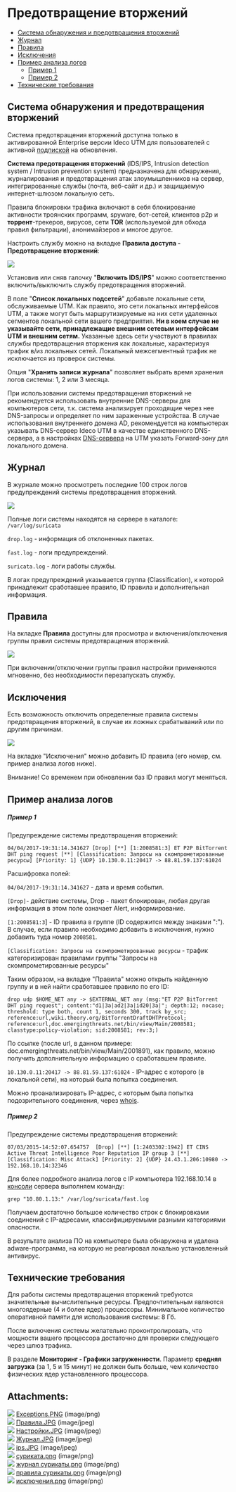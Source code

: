 # Предотвращение вторжений

<div class="toc-macro rbtoc1627992579380">

  - [Система обнаружения и предотвращения
    вторжений](#id-Предотвращениевторжений-Системаобнаруженияипредотвращениявторжений)
  - [Журнал](#id-Предотвращениевторжений-Журнал)
  - [Правила](#id-Предотвращениевторжений-Правила)
  - [Исключения](#id-Предотвращениевторжений-Исключения)
  - [Пример анализа
    логов](#id-Предотвращениевторжений-Примеранализалогов)
      - [Пример 1](#id-Предотвращениевторжений-Пример1)
      - [Пример 2](#id-Предотвращениевторжений-Пример2)
  - [Технические
    требования](#id-Предотвращениевторжений-Техническиетребования)

</div>

## Система обнаружения и предотвращения вторжений

<div>

<div>

Система предотвращения вторжений доступна только в активированной
Enterprise версии Ideco UTM для пользователей с активной
[подпиской](https://ideco.ru/buy/ics#subscribe) на обновления.

</div>

</div>

**Система предотвращения вторжений** (IDS/IPS, Intrusion detection
system / Intrusion prevention system) предназначена для обнаружения,
журналирования и предотвращения атак злоумышленников на сервер,
интегрированные службы (почта, веб-сайт и др.) и защищаемую
интернет-шлюзом локальную сеть.

Правила блокировки трафика включают в себя блокирование активности
троянских программ, spyware, бот-сетей, клиентов p2p и
**торрент**-трекеров, вирусов, сети **TOR** (используемой для
обхода правил фильтрации), анонимайзеров и многое другое.

Настроить службу можно на вкладке **Правила доступа - Предотвращение
вторжений**:

![](attachments/4325506/12025878.png)

Установив или сняв галочку "**Включить IDS/IPS**" можно соответственно
включить/выключить службу предотвращения вторжений.

В поле "**Список локальных подсетей**" добавьте локальные сети,
обслуживаемые UTM. Как правило, это сети локальных интерфейсов
UTM, а также могут быть маршрутизируемые на них сети удаленных сегментов
локальной сети вашего предприятия. **Ни в коем случае не указывайте
сети, принадлежащие внешним сетевым интерфейсам UTM и внешним
сетям.** Указанные здесь сети участвуют в правилах службы
предотвращения вторжения как локальные, характеризуя трафик
в/из локальных сетей. Локальный межсегментный трафик не исключается из
проверок системы.

Опция "**Хранить записи журнала**" позволяет выбрать время хранения
логов системы: 1, 2 или 3 месяца.

При использовании системы предотвращения вторжений не рекомендуется
использовать внутренние DNS-серверы для компьютеров сети, т.к.
система анализирует проходящие через нее DNS-запросы и определяет
по ним зараженные устройства. В случае использования внутреннего
домена AD, рекомендуется на компьютерах указывать DNS-сервер Ideco
UTM в качестве единственного DNS-сервера, а в настройках
[DNS-сервера](./DNS.md) на UTM указать Forward-зону для локального
домена.

## Журнал

В журнале можно просмотреть последние 100 строк логов предупреждений
системы предотвращения вторжений.

![](attachments/4325506/12025880.png)

Полные логи системы находятся на сервере в каталоге: `/var/log/suricata`

`drop.log` - информация об отклоненных пакетах.

`fast.log` - логи предупреждений.

`suricata.log` - логи работы службы.

В логах предупреждений указывается группа (Classification), к которой
принадлежит сработавшее правило, ID правила и дополнительная
информация.

## Правила

На вкладке **Правила** доступны для просмотра и включения/отключения
группы правил системы предотвращения вторжений.

![](attachments/4325506/12025882.png)

При включении/отключении группы правил настройки применяются мгновенно,
без необходимости перезапускать службу.

## Исключения

Есть возможность отключить определенные правила системы предотвращения
вторжений, в случае их ложных срабатываний или по другим причинам.

![](attachments/4325506/12025884.png)

На вкладке "Исключения" можно добавить ID правила (его номер, см. пример
анализа логов ниже).

Внимание\! Со временем при обновлении баз ID правил могут меняться.

## Пример анализа логов

##### Пример 1

Предупреждение системы предотвращения вторжений:

`04/04/2017-19:31:14.341627 [Drop] [**] [1:2008581:3] ET P2P BitTorrent
DHT ping request [**] [Classification: Запросы на скомпрометированные
ресурсы] [Priority: 1] {UDP} 10.130.0.11:20417 -> 88.81.59.137:61024`

Расшифровка полей:

`04/04/2017-19:31:14.341627` - дата и время события.

`[Drop]`- действие системы, Drop - пакет блокирован, любая другая
информация в этом поле означает Alert, информирование.

`[1:2008581:3`\] - ID правила в группе (ID содержится между знаками
":"). В случае, если правило необходимо добавить в исключения, нужно
добавить туда номер `2008581`.

`[Classification: Запросы на скомпрометированные ресурсы` - трафик
категоризирован правилами группы "Запросы на скомпрометированные
ресурсы"

Таким образом, на вкладке "Правила" можно открыть найденную группу и в
ней найти сработавшее правило по его ID:

    drop udp $HOME_NET any -> $EXTERNAL_NET any (msg:"ET P2P BitTorrent DHT ping request"; content:"d1|3a|ad2|3a|id20|3a|"; depth:12; nocase; threshold: type both, count 1, seconds 300, track by_src;
    reference:url,wiki.theory.org/BitTorrentDraftDHTProtocol; reference:url,doc.emergingthreats.net/bin/view/Main/2008581; classtype:policy-violation; sid:2008581; rev:3;)

По ссылке (после url, в данном примере:
doc.emergingthreats.net/bin/view/Main/2001891), как правило, можно
получить дополнительную информацию о сработавшем правиле.

`10.130.0.11:20417 -> 88.81.59.137:61024` - IP-адрес с которого (в
локальной сети), на который была попытка соединения.

Можно проанализировать IP-адрес, с которым была попытка подозрительного
соединения, через [whois](https://www.nic.ru/whois/).

##### Пример 2

Предупреждение системы предотвращения вторжений:

`07/03/2015-14:52:07.654757  [Drop] [**] [1:2403302:1942] ET CINS Active
Threat Intelligence Poor Reputation IP group 3 [**] [Classification:
Misc Attack] [Priority: 2] {UDP} 24.43.1.206:10980
-> 192.168.10.14:32346`

Для более подробного анализа логов с IP компьютера 192.168.10.14 в
[консоли](./Удаленный_доступ_для_управления_сервером.md) сервера
выполняем команду:

`grep "10.80.1.13:" /var/log/suricata/fast.log`

Получаем достаточно большое количество строк с блокировками соединений с
IP-адресами, классифицируемыми разными категориями опасности.

В результате анализа ПО на компьютере была обнаружена и удалена
adware-программа, на которую не реагировал локально установленный
антивирус.

## Технические требования

Для работы системы предотвращения вторжений требуются значительные
вычислительные ресурсы. Предпочтительным являются многоядерные (4
и более ядер) процессоры. Минимальное количество оперативной памяти для
использования системы: 8 Гб.

После включения системы желательно проконтролировать, что мощности
вашего процессора достаточно для проверки следующего через шлюз
трафика.

В разделе **Мониторинг - Графики загруженности**. Параметр **средняя
загрузка** (за 1, 5 и 15 минут) не должен быть больше, чем
количество физических ядер установленного процессора.

<div class="pageSectionHeader">

## Attachments:

</div>

<div class="greybox" data-align="left">

![](images/icons/bullet_blue.gif)
[Exceptions.PNG](attachments/4325506/4982722.png) (image/png)  
![](images/icons/bullet_blue.gif)
[Правила.JPG](attachments/4325506/4983005.jpg) (image/jpeg)  
![](images/icons/bullet_blue.gif)
[Настройки.JPG](attachments/4325506/4983006.jpg) (image/jpeg)  
![](images/icons/bullet_blue.gif)
[Журнал.JPG](attachments/4325506/4983009.jpg) (image/jpeg)  
![](images/icons/bullet_blue.gif)
[ips.JPG](attachments/4325506/6587102.jpg) (image/jpeg)  
![](images/icons/bullet_blue.gif)
[суриката.png](attachments/4325506/12025878.png) (image/png)  
![](images/icons/bullet_blue.gif) [журнал
сурикаты.png](attachments/4325506/12025880.png) (image/png)  
![](images/icons/bullet_blue.gif) [правила
сурикаты.png](attachments/4325506/12025882.png) (image/png)  
![](images/icons/bullet_blue.gif)
[исключения.png](attachments/4325506/12025884.png)
(image/png)  

</div>
